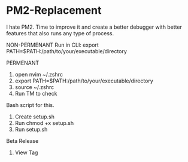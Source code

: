 # PM2-Replacement
I hate PM2. Time to improve it and create a better debugger with better features that also runs any type of process.

NON-PERMENANT
Run in CLI: export PATH=$PATH:/path/to/your/executable/directory

PERMENANT
1. open nvim ~/.zshrc
2. export PATH=$PATH:/path/to/your/executable/directory
3. source ~/.zshrc
4. Run TM to check

Bash script for this.
1. Create setup.sh
2. Run chmod +x setup.sh
3. Run setup.sh

Beta Release
1. View Tag
